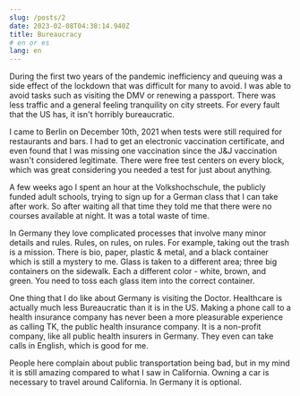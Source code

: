 ```yaml
---
slug: /posts/2
date: 2023-02-08T04:38:14.940Z
title: Bureaucracy
# en or es
lang: en
---
```

During the first two years of the pandemic inefficiency and queuing was a side effect of the lockdown that was difficult for many to avoid. I was able to avoid tasks such as visiting the DMV or renewing a passport. There was less traffic and a general feeling tranquility on city streets. For every fault that the US has, it isn't horribly bureaucratic. 

I came to Berlin on December 10th, 2021 when tests were still required for restaurants and bars. I had to get an electronic vaccination certificate, and even found that I was missing one vaccination since the J&J vaccination wasn't considered legitimate. There were free test centers on every block, which was great considering you needed a test for just about anything.

A few weeks ago I spent an hour at the Volkshochschule, the publicly funded adult schools, trying to sign up for a German class that I can take after work. So after waiting all that time they told me that there were no courses available at night. It was a total waste of time.

In Germany they love complicated processes that involve many minor details and rules. Rules, on rules, on rules. For example, taking out the trash is a mission. There is bio, paper, plastic & metal, and a black container which is still a mystery to me. Glass is taken to a different area; three big containers on the sidewalk. Each a different color - white, brown, and green. You need to toss each glass item into the correct container.

One thing that I do like about Germany is visiting the Doctor. Healthcare is actually much less Bureaucratic than it is in the US. Making a phone call to a health insurance company has never been a more pleasurable experience as calling TK, the public health insurance company. It is a non-profit company, like all public health insurers in Germany. They even can take calls in English, which is good for me.

People here complain about public transportation being bad, but in my mind it is still amazing compared to what I saw in California. Owning a car is necessary to travel around California. In Germany it is optional.